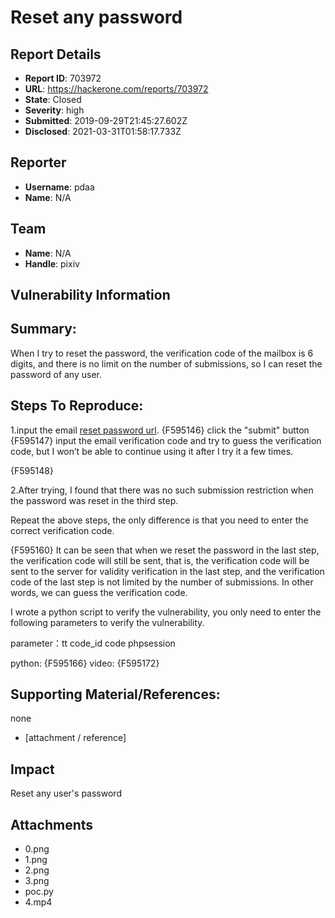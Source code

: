 # Reset any password

## Report Details
- **Report ID**: 703972
- **URL**: https://hackerone.com/reports/703972
- **State**: Closed
- **Severity**: high
- **Submitted**: 2019-09-29T21:45:27.602Z
- **Disclosed**: 2021-03-31T01:58:17.733Z

## Reporter
- **Username**: pdaa
- **Name**: N/A

## Team
- **Name**: N/A
- **Handle**: pixiv

## Vulnerability Information
## Summary:

When I try to reset the password, the verification code of the mailbox is 6 digits, and there is no limit on the number of submissions, so I can reset the password of any user.

## Steps To Reproduce:
1.input the email  [reset password url](https://www.pixiv.net/reminder.php).
{F595146}
click  the "submit" button
{F595147}
input the email verification code and try to guess the verification code, but I won’t be able to continue using it after I try it a few times.

{F595148}

2.After trying, I found that there was no such submission restriction when the password was reset in the third step.

Repeat the above steps, the only difference is that you need to enter the correct verification code.

{F595160}
It can be seen that when we reset the password in the last step, the verification code will still be sent, that is, the verification code will be sent to the server for validity verification in the last step, and the verification code of the last step is not limited by the number of submissions. In other words, we can guess the verification code.

I wrote a python script to verify the vulnerability, you only need to enter the following parameters to verify the vulnerability.

parameter：tt code_id code phpsession

python: {F595166}
video: {F595172}

## Supporting Material/References:
none

  * [attachment / reference]

## Impact

Reset any user's password

## Attachments
- 0.png
- 1.png
- 2.png
- 3.png
- poc.py
- 4.mp4

